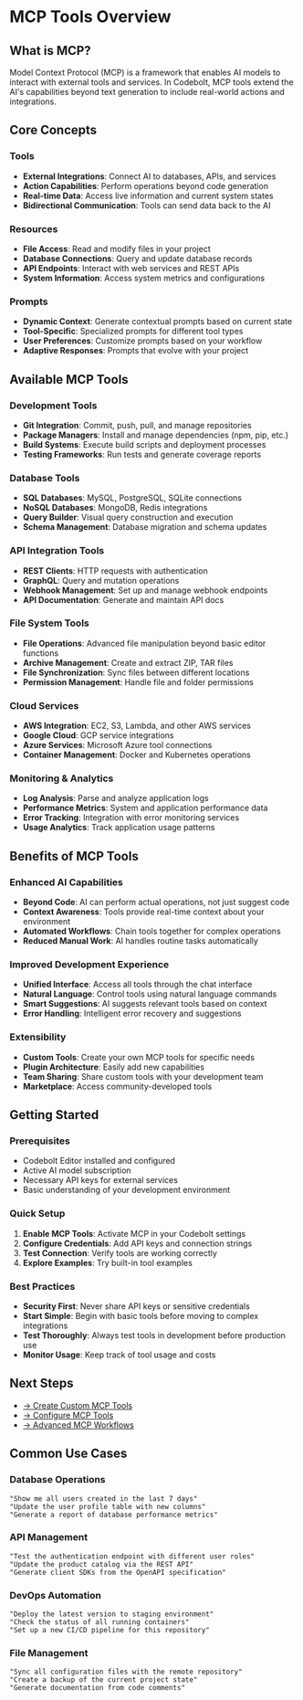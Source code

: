 # MCP Tools Overview

## What is MCP?

Model Context Protocol (MCP) is a framework that enables AI models to interact with external tools and services. In Codebolt, MCP tools extend the AI's capabilities beyond text generation to include real-world actions and integrations.

## Core Concepts

### Tools
- **External Integrations**: Connect AI to databases, APIs, and services
- **Action Capabilities**: Perform operations beyond code generation
- **Real-time Data**: Access live information and current system states
- **Bidirectional Communication**: Tools can send data back to the AI

### Resources
- **File Access**: Read and modify files in your project
- **Database Connections**: Query and update database records
- **API Endpoints**: Interact with web services and REST APIs
- **System Information**: Access system metrics and configurations

### Prompts
- **Dynamic Context**: Generate contextual prompts based on current state
- **Tool-Specific**: Specialized prompts for different tool types
- **User Preferences**: Customize prompts based on your workflow
- **Adaptive Responses**: Prompts that evolve with your project

## Available MCP Tools

### Development Tools
- **Git Integration**: Commit, push, pull, and manage repositories
- **Package Managers**: Install and manage dependencies (npm, pip, etc.)
- **Build Systems**: Execute build scripts and deployment processes
- **Testing Frameworks**: Run tests and generate coverage reports

### Database Tools
- **SQL Databases**: MySQL, PostgreSQL, SQLite connections
- **NoSQL Databases**: MongoDB, Redis integrations
- **Query Builder**: Visual query construction and execution
- **Schema Management**: Database migration and schema updates

### API Integration Tools
- **REST Clients**: HTTP requests with authentication
- **GraphQL**: Query and mutation operations
- **Webhook Management**: Set up and manage webhook endpoints
- **API Documentation**: Generate and maintain API docs

### File System Tools
- **File Operations**: Advanced file manipulation beyond basic editor functions
- **Archive Management**: Create and extract ZIP, TAR files
- **File Synchronization**: Sync files between different locations
- **Permission Management**: Handle file and folder permissions

### Cloud Services
- **AWS Integration**: EC2, S3, Lambda, and other AWS services
- **Google Cloud**: GCP service integrations
- **Azure Services**: Microsoft Azure tool connections
- **Container Management**: Docker and Kubernetes operations

### Monitoring & Analytics
- **Log Analysis**: Parse and analyze application logs
- **Performance Metrics**: System and application performance data
- **Error Tracking**: Integration with error monitoring services
- **Usage Analytics**: Track application usage patterns

## Benefits of MCP Tools

### Enhanced AI Capabilities
- **Beyond Code**: AI can perform actual operations, not just suggest code
- **Context Awareness**: Tools provide real-time context about your environment
- **Automated Workflows**: Chain tools together for complex operations
- **Reduced Manual Work**: AI handles routine tasks automatically

### Improved Development Experience
- **Unified Interface**: Access all tools through the chat interface
- **Natural Language**: Control tools using natural language commands
- **Smart Suggestions**: AI suggests relevant tools based on context
- **Error Handling**: Intelligent error recovery and suggestions

### Extensibility
- **Custom Tools**: Create your own MCP tools for specific needs
- **Plugin Architecture**: Easily add new capabilities
- **Team Sharing**: Share custom tools with your development team
- **Marketplace**: Access community-developed tools

## Getting Started

### Prerequisites
- Codebolt Editor installed and configured
- Active AI model subscription
- Necessary API keys for external services
- Basic understanding of your development environment

### Quick Setup
1. **Enable MCP Tools**: Activate MCP in your Codebolt settings
2. **Configure Credentials**: Add API keys and connection strings
3. **Test Connection**: Verify tools are working correctly
4. **Explore Examples**: Try built-in tool examples

### Best Practices
- **Security First**: Never share API keys or sensitive credentials
- **Start Simple**: Begin with basic tools before moving to complex integrations
- **Test Thoroughly**: Always test tools in development before production use
- **Monitor Usage**: Keep track of tool usage and costs

## Next Steps

- [→ Create Custom MCP Tools](./2_create_custom.md)
- [→ Configure MCP Tools](./3_configure.md)
- [→ Advanced MCP Workflows](./4_advanced_workflows.md)

## Common Use Cases

### Database Operations
```
"Show me all users created in the last 7 days"
"Update the user profile table with new columns"
"Generate a report of database performance metrics"
```

### API Management
```
"Test the authentication endpoint with different user roles"
"Update the product catalog via the REST API"
"Generate client SDKs from the OpenAPI specification"
```

### DevOps Automation
```
"Deploy the latest version to staging environment"
"Check the status of all running containers"
"Set up a new CI/CD pipeline for this repository"
```

### File Management
```
"Sync all configuration files with the remote repository"
"Create a backup of the current project state"
"Generate documentation from code comments"
``` 